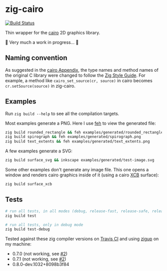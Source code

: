 # zig-cairo

[![Build Status](https://travis-ci.com/jackdbd/zig-cairo.svg?branch=main)](https://travis-ci.com/jackdbd/zig-cairo)

Thin wrapper for the [cairo](https://github.com/freedesktop/cairo) 2D graphics library.

🚧 Very much a work in progress... 🚧

## Naming convention

As suggested in the [cairo Appendix](https://www.cairographics.org/manual/language-bindings.html), the type names and method names of the original C library were changed to follow the [Zig Style Guide](https://ziglang.org/documentation/0.7.1/#Names). For example, a method like `cairo_set_source(cr, source)` in cairo becomes `cr.setSource(source)` in zig-cairo.

## Examples

Run `zig build --help` to see all the compilation targets.

Most examples generate a PNG. Here I use [feh](https://feh.finalrewind.org/) to view the generated file:

```sh
zig build rounded_rectangle && feh examples/generated/rounded_rectangle.png
zig build spirograph && feh examples/generated/spirograph.png
zig build text_extents && feh examples/generated/text_extents.png
```

A few examples generate a SVG:

```sh
zig build surface_svg && inkscape examples/generated/test-image.svg
```

Some other examples don't generate any image file. This one opens a window and renders cairo graphics inside of it (using a cairo [XCB](https://xcb.freedesktop.org/) surface):

```sh
zig build surface_xcb
```

## Tests

```sh
# run all tests, in all modes (debug, release-fast, release-safe, release-small)
zig build test

# run all tests, only in debug mode
zig build test-debug
```

Tested against these zig compiler versions on [Travis CI](https://travis-ci.com/github/jackdbd/zig-cairo) and using [zigup](https://github.com/marler8997/zigup) on my machine:

- 0.7.0 (not working, see [#2](https://github.com/jackdbd/zig-cairo/issues/2))
- 0.7.1 (not working, see [#2](https://github.com/jackdbd/zig-cairo/issues/2))
- 0.8.0-dev.1032+8098b3f84
